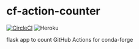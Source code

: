 # cf-action-counter
[![CircleCI](https://circleci.com/gh/regro/cf-action-counter.svg?style=svg)](https://circleci.com/gh/regro/cf-action-counter)
![Heroku](https://heroku-badge.herokuapp.com/?app=cf-actions-counter)

flask app to count GitHub Actions for conda-forge
